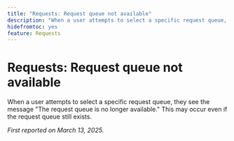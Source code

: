 ```yaml
---
title: "Requests: Request queue not available"
description: "When a user attempts to select a specific request queue, they see the message The request queue is no longer available. This may occur even if the request queue still exists."
hidefromtoc: yes
feature: Requests
---
```


# Requests: Request queue not available

When a user attempts to select a specific request queue, they see the message "The request queue is no longer available." This may occur even if the request queue still exists.

_First reported on March 13, 2025._
